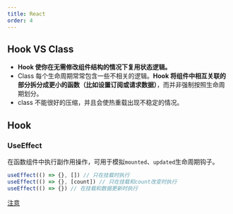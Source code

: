 ```yaml
---
title: React
order: 4
---
```


## Hook VS Class

- **Hook 使你在无需修改组件结构的情况下复用状态逻辑。** 
- Class 每个生命周期常常包含一些不相关的逻辑。**Hook 将组件中相互关联的部分拆分成更小的函数（比如设置订阅或请求数据）**，而并非强制按照生命周期划分。
- class 不能很好的压缩，并且会使热重载出现不稳定的情况。

## Hook

### UseEffect

在函数组件中执行副作用操作，可用于模拟`mounted`、`updated`生命周期钩子。

```js
useEffect(() => {}, []) // 只在挂载时执行
useEffect(() => {}, [count]) // 只在挂载和count改变时执行
useEffect(() => {}) // 在挂载和数据更新时执行
```

[注意](https://zhuanlan.zhihu.com/p/84697185)

<!-- TODO: https://fettblog.eu/typescript-react-why-i-dont-use-react-fc/ -->